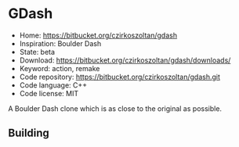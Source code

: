 # GDash

- Home: https://bitbucket.org/czirkoszoltan/gdash
- Inspiration: Boulder Dash
- State: beta
- Download: https://bitbucket.org/czirkoszoltan/gdash/downloads/
- Keyword: action, remake
- Code repository: https://bitbucket.org/czirkoszoltan/gdash.git
- Code language: C++
- Code license: MIT

A Boulder Dash clone which is as close to the original as possible.

## Building
